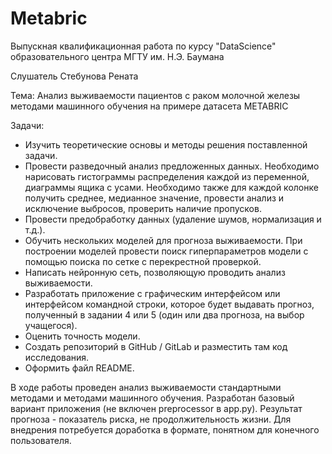 # Metabric
Выпускная квалификационная работа по курсу "DataScience" образовательного центра МГТУ им. Н.Э. Баумана

Слушатель Стебунова Рената

Тема: Анализ выживаемости пациентов с раком молочной железы методами машинного обучения на примере датасета METABRIC

Задачи:

- Изучить теоретические основы и методы решения поставленной задачи.
- Провести разведочный анализ предложенных данных. Необходимо нарисовать гистограммы распределения каждой из переменной, диаграммы ящика с усами. Необходимо также для каждой колонке получить среднее, медианное значение, провести анализ и исключение выбросов, проверить наличие пропусков.
- Провести предобработку данных (удаление шумов, нормализация и т.д.).
- Обучить нескольких моделей для прогноза выживаемости. При построении моделей провести поиск гиперпараметров модели с помощью поиска по сетке с перекрестной проверкой.
- Написать нейронную сеть, позволяющую проводить анализ выживаемости.
- Разработать приложение с графическим интерфейсом или интерфейсом командной строки, которое будет выдавать прогноз, полученный в задании 4 или 5 (один или два прогноза, на выбор учащегося).
- Оценить точность модели.
- Создать репозиторий в GitHub / GitLab и разместить там код исследования. 
- Оформить файл README.

В ходе работы проведен анализ выживаемости стандартными методами и методами машинного обучения.
Разработан базовый вариант приложения (не включен preprocessor в app.py).
Результат прогноза - показатель риска, не продолжительность жизни. Для внедрения потребуется доработка в формате, понятном для конечного пользователя.
